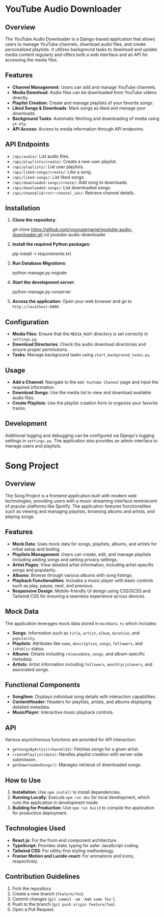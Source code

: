 
# YouTube Audio Downloader

## Overview

The YouTube Audio Downloader is a Django-based application that allows users to manage YouTube channels, download audio files, and create personalized playlists. It utilizes background tasks to download and update media content regularly and offers both a web interface and an API for accessing the media files.

## Features

- **Channel Management**: Users can add and manage YouTube channels.
- **Media Download**: Audio files can be downloaded from YouTube videos directly.
- **Playlist Creation**: Create and manage playlists of your favorite songs.
- **Liked Songs & Downloads**: Mark songs as liked and manage your downloads.
- **Background Tasks**: Automatic fetching and downloading of media using `yt-dlp`.
- **API Access**: Access to media information through API endpoints.

## API Endpoints

- `/api/audio/`: List audio files.
- `/api/playlists/create/`: Create a new user playlist.
- `/api/playlists/`: List user playlists.
- `/api/liked-songs/create/`: Like a song.
- `/api/liked-songs/`: List liked songs.
- `/api/downloaded-songs/create/`: Add song to downloads.
- `/api/downloaded-songs/`: List downloaded songs.
- `/api/channelid/<str:channel_id>/`: Retrieve channel details.

## Installation

1. **Clone the repository**:

   git clone https://github.com/yourusername/youtube-audio-downloader.git
   cd youtube-audio-downloader

2. **Install the required Python packages**:

   pip install -r requirements.txt

3. **Run Database Migrations**:

   python manage.py migrate

4. **Start the development server**:

   python manage.py runserver

5. **Access the application**:
   Open your web browser and go to `http://localhost:8000`.

## Configuration

- **Media Files**: Ensure that the `MEDIA_ROOT` directory is set correctly in `settings.py`.
- **Download Directories**: Check the audio download directories and ensure proper permissions.
- **Tasks**: Manage background tasks using `start_background_tasks.py`.

## Usage

- **Add a Channel**: Navigate to the `Add YouTube Channel` page and input the required information.
- **Download Songs**: Use the media list to view and download available audio files.
- **Create Playlists**: Use the playlist creation form to organize your favorite tracks.

## Development

Additional logging and debugging can be configured via Django's logging settings in `settings.py`. The application also provides an admin interface to manage users and playlists.
















# Song Project

## Overview

The Song Project is a frontend application built with modern web technologies, providing users with a music streaming interface reminiscent of popular platforms like Spotify. The application features functionalities such as viewing and managing playlists, browsing albums and artists, and playing songs.

## Features

- **Mock Data**: Uses mock data for songs, playlists, albums, and artists for initial setup and testing.
- **Playlists Management**: Users can create, edit, and manage playlists including adding songs and setting privacy settings.
- **Artist Pages**: View detailed artist information, including artist-specific songs and popularity.
- **Albums**: Browse through various albums with song listings.
- **Playback Functionalities**: Includes a music player with basic controls such as play, pause, next, and previous.
- **Responsive Design**: Mobile-friendly UI design using CSS/SCSS and Tailwind CSS for ensuring a seamless experience across devices.

## Mock Data

The application leverages mock data stored in `mockData.ts` which includes:

- **Songs**: Information such as `title`, `artist`, `album`, `duration`, and `popularity`.
- **Playlists**: Attributes like `name`, `description`, `songs`, `followers`, and `isPublic` status.
- **Albums**: Details including `releaseDate`, `songs`, and album-specific metadata.
- **Artists**: Artist information including `followers`, `monthlyListeners`, and associated songs.

## Functional Components

- **SongItem**: Displays individual song details with interaction capabilities.
- **ContentHeader**: Headers for playlists, artists, and albums displaying detailed metadata.
- **MusicPlayer**: Interactive music playback controls.

## API

Various asynchronous functions are provided for API interaction:

- `getSongsByArtist(channelId)`: Fetches songs for a given artist.
- `createPlaylist(data)`: Handles playlist creation with server-side submission.
- `getDownloadedSongs()`: Manages retrieval of downloaded songs.

## How to Use

1. **Installation**: Use `npm install` to install dependencies.
2. **Running Locally**: Execute `npm run dev` for local development, which runs the application in development mode.
3. **Building for Production**: Use `npm run build` to compile the application for production deployment.

## Technologies Used

- **React.js**: For the front-end component architecture.
- **TypeScript**: Provides static typing for safer JavaScript coding.
- **Tailwind CSS**: For utility-first styling methodology.
- **Framer Motion and Lucide-react**: For animations and icons, respectively.

## Contribution Guidelines

1. Fork the repository.
2. Create a new branch (`feature/foo`).
3. Commit changes (`git commit -am 'Add some foo'`).
4. Push to the branch (`git push origin feature/foo`).
5. Open a Pull Request.



